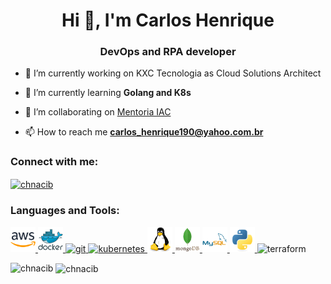 <h1 align="center">Hi 👋, I'm Carlos Henrique</h1>
<h3 align="center">DevOps and RPA developer</h3>

- 🔭 I’m currently working on KXC Tecnologia as Cloud Solutions Architect

- 🌱 I’m currently learning **Golang and K8s**

- 🤝 I’m collaborating on [Mentoria IAC](https://gomex.me/mentoriaiac/) 

- 📫 How to reach me **carlos_henrique190@yahoo.com.br**

<h3 align="left">Connect with me:</h3>
<p align="left">
<a href="https://www.linkedin.com/in/carlos-henrique-da-silva-junior-b0a81a235/" target="blank"><img align="center" src="https://raw.githubusercontent.com/rahuldkjain/github-profile-readme-generator/master/src/images/icons/Social/linked-in-alt.svg" alt="chnacib" height="30" width="40" /></a>

 <h3 align="left">Languages and Tools:</h3>
<p align="left"> <a href="https://aws.amazon.com" target="_blank"> <img src="https://raw.githubusercontent.com/devicons/devicon/master/icons/amazonwebservices/amazonwebservices-original-wordmark.svg" alt="aws" width="40" height="40"/> </a> <a href="https://www.docker.com/" target="_blank"> <img src="https://raw.githubusercontent.com/devicons/devicon/master/icons/docker/docker-original-wordmark.svg" alt="docker" width="40" height="40"/> </a> <a href="https://git-scm.com/" target="_blank"> <img src="https://www.vectorlogo.zone/logos/git-scm/git-scm-icon.svg" alt="git" width="40" height="40"/> </a> <a href="https://kubernetes.io" target="_blank"> <img src="https://www.vectorlogo.zone/logos/kubernetes/kubernetes-icon.svg" alt="kubernetes" width="40" height="40"/> </a> <a href="https://www.linux.org/" target="_blank"> <img src="https://raw.githubusercontent.com/devicons/devicon/master/icons/linux/linux-original.svg" alt="linux" width="40" height="40"/> </a> <a href="https://www.mongodb.com/" target="_blank"> <img src="https://raw.githubusercontent.com/devicons/devicon/master/icons/mongodb/mongodb-original-wordmark.svg" alt="mongodb" width="40" height="40"/> </a>  <a href="https://www.mysql.com/" target="_blank"> <img src="https://raw.githubusercontent.com/devicons/devicon/master/icons/mysql/mysql-original-wordmark.svg" alt="mysql" width="40" height="40"/> </a>  <a href="https://www.python.org" target="_blank"> <img src="https://raw.githubusercontent.com/devicons/devicon/master/icons/python/python-original.svg" alt="python" width="40" height="40"/> </a> <img src="https://camo.githubusercontent.com/d13e208052a3e9d83243cd804635e60e4a238c43a86ce1bc6aea249c39c67709/68747470733a2f2f7777772e766563746f726c6f676f2e7a6f6e652f6c6f676f732f7465727261666f726d696f2f7465727261666f726d696f2d617232312e737667" alt="terraform" width="70" height="40"/>  </p>
  
 <p><img align="left" src="https://github-readme-stats.vercel.app/api/top-langs?username=chnacib&show_icons=true&locale=en&layout=compact" alt="chnacib" /></p>



<p>&nbsp;<img align="center" src="https://github-readme-stats.vercel.app/api?username=chnacib&show_icons=true&locale=en" alt="chnacib" /></p>
